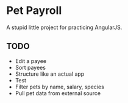 # Pet Payroll

A stupid little project for practicing AngularJS.

## TODO

- Edit a payee
- Sort payees
- Structure like an actual app
- Test
- Filter pets by name, salary, species
- Pull pet data from external source